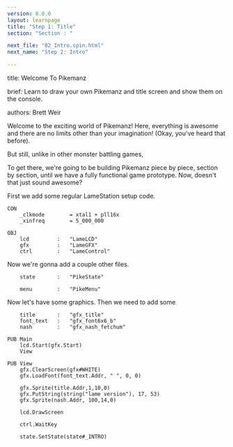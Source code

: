 ```yaml
---
version: 0.0.0
layout: learnpage
title: "Step 1: Title"
section: "Section : "

next_file: "02_Intro.spin.html"
next_name: "Step 2: Intro"

---
```


title: Welcome To Pikemanz

brief: Learn to draw your own Pikemanz and title screen and show them on the console.

authors: Brett Weir

Welcome to the exciting world of Pikemanz! Here, everything is awesome and there are no limits other than your imagination! (Okay, you've heard that before).

But still, unlike in other monster battling games,

To get there, we're going to be building Pikemanz piece by piece, section by section, until we have a fully functional game prototype. Now, doesn't that just sound awesome?

First we add some regular LameStation setup code.

    CON
        _clkmode        = xtal1 + pll16x
        _xinfreq        = 5_000_000

    OBJ
        lcd         :   "LameLCD"
        gfx         :   "LameGFX"
        ctrl        :   "LameControl"

Now we're gonna add a couple other files.

        state       :   "PikeState"

        menu        :   "PikeMenu"

Now let's have some graphics. Then we need to add some

        title       :   "gfx_title"
        font_text   :   "gfx_font6x6_b"
        nash        :   "gfx_nash_fetchum"

    PUB Main
        lcd.Start(gfx.Start)
        View

    PUB View
        gfx.ClearScreen(gfx#WHITE)
        gfx.LoadFont(font_text.Addr, " ", 0, 0)

        gfx.Sprite(title.Addr,1,10,0)
        gfx.PutString(string("lame version"), 17, 53)
        gfx.Sprite(nash.Addr, 100,14,0)

        lcd.DrawScreen

        ctrl.WaitKey

        state.SetState(state#_INTRO)
